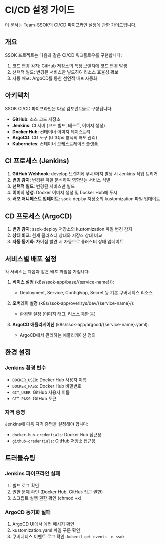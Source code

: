 # CI/CD 설정 가이드

이 문서는 Team-SSOK의 CI/CD 파이프라인 설정에 관한 가이드입니다.

## 개요

SSOK 프로젝트는 다음과 같은 CI/CD 워크플로우를 구현합니다:

1. 코드 변경 감지: GitHub 저장소의 특정 브랜치에 코드 변경 발생
2. 선택적 빌드: 변경된 서비스만 빌드하여 리소스 효율성 확보
3. 자동 배포: ArgoCD를 통한 선언적 배포 자동화

## 아키텍처

SSOK CI/CD 파이프라인은 다음 컴포넌트들로 구성됩니다:

- **GitHub**: 소스 코드 저장소
- **Jenkins**: CI 서버 (코드 빌드, 테스트, 이미지 생성)
- **Docker Hub**: 컨테이너 이미지 레지스트리
- **ArgoCD**: CD 도구 (GitOps 방식의 배포 관리)
- **Kubernetes**: 컨테이너 오케스트레이션 플랫폼

## CI 프로세스 (Jenkins)

1. **GitHub Webhook**: develop 브랜치에 푸시/머지 발생 시 Jenkins 작업 트리거
2. **변경 감지**: 변경된 파일 분석하여 영향받는 서비스 식별
3. **선택적 빌드**: 변경된 서비스만 빌드
4. **이미지 생성**: Docker 이미지 생성 및 Docker Hub에 푸시
5. **배포 매니페스트 업데이트**: ssok-deploy 저장소의 kustomization 파일 업데이트

## CD 프로세스 (ArgoCD)

1. **변경 감지**: ssok-deploy 저장소의 kustomization 파일 변경 감지
2. **상태 비교**: 현재 클러스터 상태와 저장소 상태 비교
3. **자동 동기화**: 차이점 발견 시 자동으로 클러스터 상태 업데이트

## 서비스별 배포 설정

각 서비스는 다음과 같은 배포 파일을 가집니다:

1. **베이스 설정** (k8s/ssok-app/base/{service-name}/):
   - Deployment, Service, ConfigMap, Secret 등 기본 쿠버네티스 리소스

2. **오버레이 설정** (k8s/ssok-app/overlays/dev/{service-name}/):
   - 환경별 설정 (이미지 태그, 리소스 제한 등)

3. **ArgoCD 애플리케이션** (k8s/ssok-app/argocd/{service-name}.yaml):
   - ArgoCD에서 관리하는 애플리케이션 정의

## 환경 설정

### Jenkins 환경 변수

- `DOCKER_USER`: Docker Hub 사용자 이름
- `DOCKER_PASS`: Docker Hub 비밀번호
- `GIT_USER`: GitHub 사용자 이름
- `GIT_PASS`: GitHub 토큰

### 자격 증명

Jenkins에 다음 자격 증명을 설정해야 합니다:

- `docker-hub-credentials`: Docker Hub 접근용
- `github-credentials`: GitHub 저장소 접근용

## 트러블슈팅

### Jenkins 파이프라인 실패

1. 빌드 로그 확인
2. 권한 문제 확인 (Docker Hub, GitHub 접근 권한)
3. 스크립트 실행 권한 확인 (chmod +x)

### ArgoCD 동기화 실패

1. ArgoCD UI에서 에러 메시지 확인
2. kustomization.yaml 파일 구문 확인
3. 쿠버네티스 이벤트 로그 확인: `kubectl get events -n ssok`
